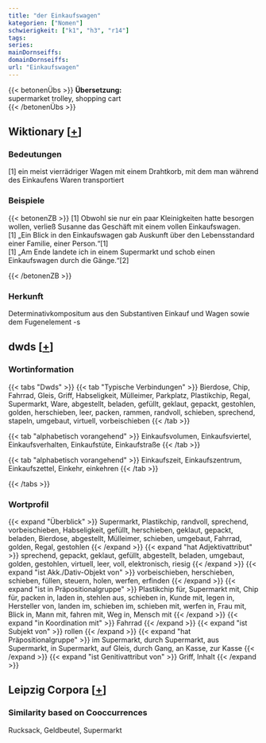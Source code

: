 ```yaml
---
title: "der Einkaufswagen"
kategorien: ["Nomen"]
schwierigkeit: ["k1", "h3", "r14"]
tags:
series:
mainDornseiffs:
domainDornseiffs:
url: "Einkaufswagen"
---
```


{{< betonenÜbs >}}
**Übersetzung:**  
supermarket trolley, shopping cart  
{{< /betonenÜbs >}}

## Wiktionary [[+](https://de.wiktionary.org/wiki/Einkaufswagen)]

### Bedeutungen
[1] ein meist vierrädriger Wagen mit einem Drahtkorb, mit dem man während des Einkaufens Waren transportiert  

### Beispiele
{{< betonenZB >}}
[1] Obwohl sie nur ein paar Kleinigkeiten hatte besorgen wollen, verließ Susanne das Geschäft mit einem vollen Einkaufswagen.  
[1] „Ein Blick in den Einkaufswagen gab Auskunft über den Lebensstandard einer Familie, einer Person.“[1]  
[1] „Am Ende landete ich in einem Supermarkt und schob einen Einkaufswagen durch die Gänge.“[2]  

{{< /betonenZB >}}
### Herkunft
Determinativkompositum aus den Substantiven Einkauf und Wagen sowie dem Fugenelement -s  



## dwds [[+](https://www.dwds.de/wb/Einkaufswagen)]

### Wortinformation
{{< tabs "Dwds" >}}
{{< tab "Typische Verbindungen" >}}
Bierdose, Chip, Fahrrad, Gleis, Griff, Habseligkeit, Mülleimer, Parkplatz, Plastikchip, Regal, Supermarkt, Ware, abgestellt, beladen, gefüllt, geklaut, gepackt, gestohlen, golden, herschieben, leer, packen, rammen, randvoll, schieben, sprechend, stapeln, umgebaut, virtuell, vorbeischieben
{{< /tab >}}

{{< tab "alphabetisch vorangehend" >}}
Einkaufsvolumen, Einkaufsviertel, Einkaufsverhalten, Einkaufstüte, Einkaufstraße
{{< /tab >}}

{{< tab "alphabetisch vorangehend" >}}
Einkaufszeit, Einkaufszentrum, Einkaufszettel, Einkehr, einkehren
{{< /tab >}}

{{< /tabs >}}

### Wortprofil
{{< expand "Überblick" >}} Supermarkt, Plastikchip, randvoll, sprechend, vorbeischieben, Habseligkeit, gefüllt, herschieben, geklaut, gepackt, beladen, Bierdose, abgestellt, Mülleimer, schieben, umgebaut, Fahrrad, golden, Regal, gestohlen {{< /expand >}}
{{< expand "hat Adjektivattribut" >}} sprechend, gepackt, geklaut, gefüllt, abgestellt, beladen, umgebaut, golden, gestohlen, virtuell, leer, voll, elektronisch, riesig {{< /expand >}}
{{< expand "ist Akk./Dativ-Objekt von" >}} vorbeischieben, herschieben, schieben, füllen, steuern, holen, werfen, erfinden {{< /expand >}}
{{< expand "ist in Präpositionalgruppe" >}} Plastikchip für, Supermarkt mit, Chip für, packen in, laden in, stehlen aus, schieben in, Kunde mit, legen in, Hersteller von, landen im, schieben im, schieben mit, werfen in, Frau mit, Blick in, Mann mit, fahren mit, Weg in, Mensch mit {{< /expand >}}
{{< expand "in Koordination mit" >}} Fahrrad {{< /expand >}}
{{< expand "ist Subjekt von" >}} rollen {{< /expand >}}
{{< expand "hat Präpositionalgruppe" >}} im Supermarkt, durch Supermarkt, aus Supermarkt, in Supermarkt, auf Gleis, durch Gang, an Kasse, zur Kasse {{< /expand >}}
{{< expand "ist Genitivattribut von" >}} Griff, Inhalt {{< /expand >}}

## Leipzig Corpora [[+](https://corpora.uni-leipzig.de/en/res?word=Einkaufswagen&corpusId=deu_newscrawl-public_2018)]


### Similarity based on Cooccurrences
Rucksack, Geldbeutel, Supermarkt

